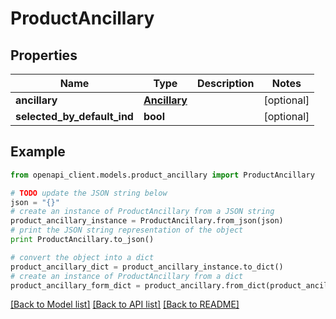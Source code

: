 # ProductAncillary


## Properties
Name | Type | Description | Notes
------------ | ------------- | ------------- | -------------
**ancillary** | [**Ancillary**](Ancillary.md) |  | [optional] 
**selected_by_default_ind** | **bool** |  | [optional] 

## Example

```python
from openapi_client.models.product_ancillary import ProductAncillary

# TODO update the JSON string below
json = "{}"
# create an instance of ProductAncillary from a JSON string
product_ancillary_instance = ProductAncillary.from_json(json)
# print the JSON string representation of the object
print ProductAncillary.to_json()

# convert the object into a dict
product_ancillary_dict = product_ancillary_instance.to_dict()
# create an instance of ProductAncillary from a dict
product_ancillary_form_dict = product_ancillary.from_dict(product_ancillary_dict)
```
[[Back to Model list]](../README.md#documentation-for-models) [[Back to API list]](../README.md#documentation-for-api-endpoints) [[Back to README]](../README.md)


